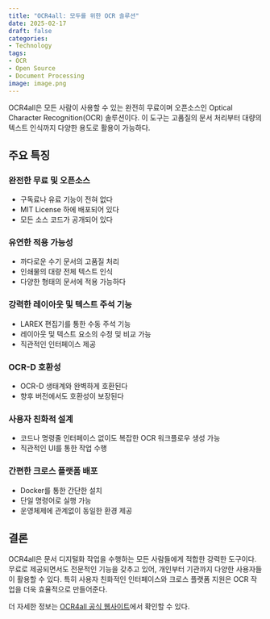 ```yaml
---
title: "OCR4all: 모두를 위한 OCR 솔루션"
date: 2025-02-17
draft: false
categories:
- Technology
tags:
- OCR
- Open Source
- Document Processing
image: image.png
---
```


OCR4all은 모든 사람이 사용할 수 있는 완전히 무료이며 오픈소스인 Optical Character Recognition(OCR) 솔루션이다. 이 도구는 고품질의 문서 처리부터 대량의 텍스트 인식까지 다양한 용도로 활용이 가능하다.

## 주요 특징

### 완전한 무료 및 오픈소스

- 구독료나 유료 기능이 전혀 없다
- MIT License 하에 배포되어 있다
- 모든 소스 코드가 공개되어 있다

### 유연한 적용 가능성

- 까다로운 수기 문서의 고품질 처리
- 인쇄물의 대량 전체 텍스트 인식
- 다양한 형태의 문서에 적용 가능하다

### 강력한 레이아웃 및 텍스트 주석 기능

- LAREX 편집기를 통한 수동 주석 기능
- 레이아웃 및 텍스트 요소의 수정 및 비교 가능
- 직관적인 인터페이스 제공

### OCR-D 호환성

- OCR-D 생태계와 완벽하게 호환된다
- 향후 버전에서도 호환성이 보장된다

### 사용자 친화적 설계

- 코드나 명령줄 인터페이스 없이도 복잡한 OCR 워크플로우 생성 가능
- 직관적인 UI를 통한 작업 수행

### 간편한 크로스 플랫폼 배포

- Docker를 통한 간단한 설치
- 단일 명령어로 실행 가능
- 운영체제에 관계없이 동일한 환경 제공

## 결론

OCR4all은 문서 디지털화 작업을 수행하는 모든 사람들에게 적합한 강력한 도구이다. 무료로 제공되면서도 전문적인 기능을 갖추고 있어, 개인부터 기관까지 다양한 사용자들이 활용할 수 있다. 특히 사용자 친화적인 인터페이스와 크로스 플랫폼 지원은 OCR 작업을 더욱 효율적으로 만들어준다.

더 자세한 정보는 [OCR4all 공식 웹사이트](https://www.ocr4all.org)에서 확인할 수 있다. 